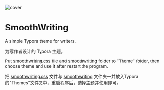![cover](https://user-images.githubusercontent.com/2960097/95231900-5c04b280-0836-11eb-940c-1d5157388a53.png)

# SmoothWriting

A simple Typora theme for writers.

为写作者设计的 Typora 主题。

Put  [smoothwriting.css](https://github.com/nightwind93/SmoothWriting/blob/main/smoothwriting.css) file and [smoothwriting](https://github.com/nightwind93/SmoothWriting/tree/main/smoothwriting) folder to "Theme" folder, then choose theme and use it after restart the program.

把 [smoothwriting.css](https://github.com/nightwind93/SmoothWriting/blob/main/smoothwriting.css) 文件与 [smoothwriting](https://github.com/nightwind93/SmoothWriting/tree/main/smoothwriting) 文件夹一并放入Typora的"Themes"文件夹中，重启程序后，选择主题并使用即可。

